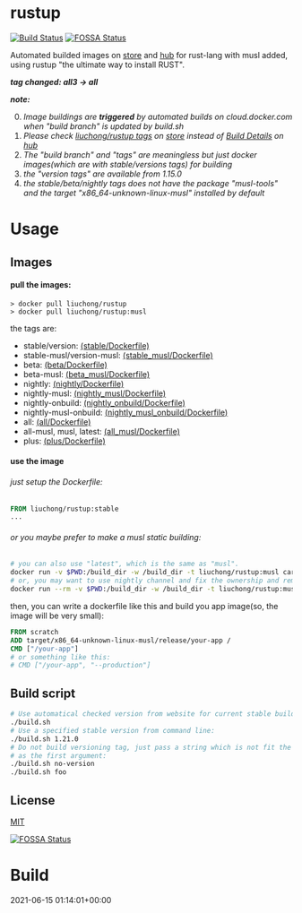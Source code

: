 # rustup

[![Build Status](https://travis-ci.org/liuchong/docker-rustup.svg?branch=master)](https://travis-ci.org/liuchong/docker-rustup)
[![FOSSA Status](https://app.fossa.io/api/projects/git%2Bgithub.com%2Fliuchong%2Fdocker-rustup.svg?type=shield)](https://app.fossa.io/projects/git%2Bgithub.com%2Fliuchong%2Fdocker-rustup?ref=badge_shield)

Automated builded images on [store](https://store.docker.com/community/images/liuchong/rustup/) and [hub](https://hub.docker.com/r/liuchong/rustup/) for rust-lang with musl added, using rustup "the ultimate way to install RUST".

***tag changed: all3 -> all***

***note:***

0. *Image buildings are ***triggered*** by automated builds on cloud.docker.com when "build branch" is updated by build.sh*
1. *Please check [liuchong/rustup tags](https://store.docker.com/community/images/liuchong/rustup/tags) on [store](https://store.docker.com/) instead of [Build Details](https://hub.docker.com/r/liuchong/rustup/builds/) on [hub](https://hub.docker.com/)*
2. *The "build branch" and "tags" are meaningless but just docker images(which are with stable/versions tags) for building*
3. *the "version tags" are available from 1.15.0*
4. *the stable/beta/nightly tags does not have the package "musl-tools" and the target "x86_64-unknown-linux-musl" installed by default*

# Usage

## Images

#### pull the images:

``` shell
> docker pull liuchong/rustup
> docker pull liuchong/rustup:musl
```

the tags are:

- stable/version: [(stable/Dockerfile)](https://github.com/liuchong/docker-rustup/blob/master/dockerfiles/stable/Dockerfile)
- stable-musl/version-musl: [(stable_musl/Dockerfile)](https://github.com/liuchong/docker-rustup/blob/master/dockerfiles/stable_musl/Dockerfile)
- beta: [(beta/Dockerfile)](https://github.com/liuchong/docker-rustup/blob/master/dockerfiles/beta/Dockerfile)
- beta-musl: [(beta_musl/Dockerfile)](https://github.com/liuchong/docker-rustup/blob/master/dockerfiles/beta_musl/Dockerfile)
- nightly: [(nightly/Dockerfile)](https://github.com/liuchong/docker-rustup/blob/master/dockerfiles/nightly/Dockerfile)
- nightly-musl: [(nightly_musl/Dockerfile)](https://github.com/liuchong/docker-rustup/blob/master/dockerfiles/nightly_musl/Dockerfile)
- nightly-onbuild: [(nightly_onbuild/Dockerfile)](https://github.com/liuchong/docker-rustup/blob/master/dockerfiles/nightly_onbuild/Dockerfile)
- nightly-musl-onbuild: [(nightly_musl_onbuild/Dockerfile)](https://github.com/liuchong/docker-rustup/blob/master/dockerfiles/nightly_musl_onbuild/Dockerfile)
- all: [(all/Dockerfile)](https://github.com/liuchong/docker-rustup/blob/master/dockerfiles/all/Dockerfile)
- all-musl, musl, latest: [(all_musl/Dockerfile)](https://github.com/liuchong/docker-rustup/blob/master/dockerfiles/all_musl/Dockerfile)
- plus: [(plus/Dockerfile)](https://github.com/liuchong/docker-rustup/blob/master/dockerfiles/plus/Dockerfile)

#### use the image

###### just setup the Dockerfile:

``` dockerfile
FROM liuchong/rustup:stable
...
```

###### or you maybe prefer to make a musl static building:

``` bash
# you can also use "latest", which is the same as "musl".
docker run -v $PWD:/build_dir -w /build_dir -t liuchong/rustup:musl cargo build --release
# or, you may want to use nightly channel and fix the ownership and remove container after run as below:
docker run --rm -v $PWD:/build_dir -w /build_dir -t liuchong/rustup:musl sh -c "rustup run nightly cargo build --release && chown -R $(id -u):$(id -g) target"
```

then, you can write a dockerfile like this and build you app image(so, the image will be very small):

``` dockerfile
FROM scratch
ADD target/x86_64-unknown-linux-musl/release/your-app /
CMD ["/your-app"]
# or something like this:
# CMD ["/your-app", "--production"]
```

## Build script

``` bash
# Use automatical checked version from website for current stable builds:
./build.sh
# Use a specified stable version from command line:
./build.sh 1.21.0
# Do not build versioning tag, just pass a string which is not fit the version pattern,
# as the first argument:
./build.sh no-version
./build.sh foo
```

## License

[MIT](LICENSE)

[![FOSSA Status](https://app.fossa.io/api/projects/git%2Bgithub.com%2Fliuchong%2Fdocker-rustup.svg?type=large)](https://app.fossa.io/projects/git%2Bgithub.com%2Fliuchong%2Fdocker-rustup?ref=badge_large)

# Build

2021-06-15 01:14:01+00:00
